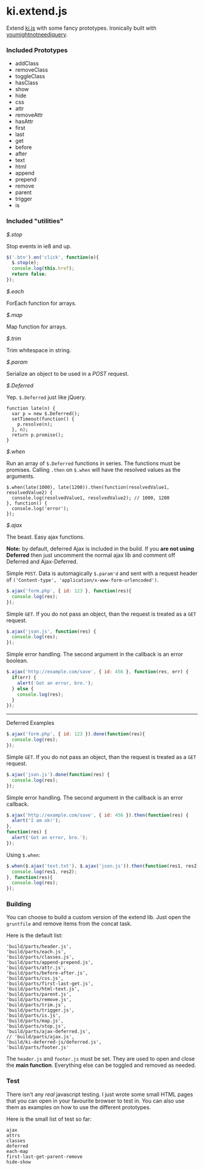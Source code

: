 ki.extend.js
============

Extend [ki.js](https://github.com/dciccale/ki.js) with some fancy prototypes. Ironically built with [youmightnotneedjquery](http://youmightnotneedjquery.com/).

### Included Prototypes

* addClass
* removeClass
* toggleClass
* hasClass
* show
* hide
* css
* attr
* removeAttr
* hasAttr
* first
* last
* get
* before
* after
* text
* html
* append
* prepend
* remove
* parent
* trigger
* is

### Included "utilities"

*$.stop*

Stop events in ie8 and up.

```javascript
$('.btn').on('click', function(e){
  $.stop(e);
  console.log(this.href);
  return false;
});
```

*$.each*

ForEach function for arrays.

*$.map*

Map function for arrays.

*$.trim*

Trim whitespace in string.

*$.param*

Serialize an object to be used in a *POST* request.

*$.Deferred*

Yep. `$.Deferred` just like jQuery.

```
function late(n) {
  var p = new $.Deferred();
  setTimeout(function() {
    p.resolve(n);
  }, n);
  return p.promise();
}
```

*$.when*

Run an array of `$.Deferred` functions in series. The functions must be promises. Calling `.then` on `$.when` will have the resolved values as the arguments.

```
$.when(late(1000), late(1200)).then(function(resolvedValue1, resolvedValue2) {
  console.log(resolvedValue1, resolvedValue2); // 1000, 1200
}, function() {
  console.log('error');
});
```

*$.ajax*

The beast. Easy ajax functions.

**Note:** by default, deferred Ajax is included in the build. If you **are not using Deferred** then just uncomment the normal ajax lib and comment off Deferred and Ajax-Deferred.

Simple `POST`. Data is automagically `$.param'd` and sent with a request header of `('Content-type', 'application/x-www-form-urlencoded')`.

```javascript
$.ajax('form.php', { id: 123 }, function(res){
  console.log(res);
});
```

Simple `GET`. If you do not pass an object, than the request is treated as a `GET` request.

```javascript
$.ajax('json.js', function(res) {
  console.log(res);
});
```

Simple error handling. The second argument in the callback is an error boolean.

```javascript
$.ajax('http://example.com/save', { id: 456 }, function(res, err) {
  if(err) {
    alert('Got an error, bro.');
  } else {
    console.log(res);
  }
});
```

---

Deferred Examples

```javascript
$.ajax('form.php', { id: 123 }).done(function(res){
  console.log(res);
});
```

Simple `GET`. If you do not pass an object, than the request is treated as a `GET` request.

```javascript
$.ajax('json.js').done(function(res) {
  console.log(res);
});
```

Simple error handling. The second argument in the callback is an error callback.

```javascript
$.ajax('http://example.com/save', { id: 456 }).then(function(res) {
  alert('I am ok!');
},
function(res) {
  alert('Got an error, bro.');
});
```

Using `$.when`:

```javascript
$.when($.ajax('text.txt'), $.ajax('json.js')).then(function(res1, res2){
  console.log(res1, res2);
}, function(res){
  console.log(res);
});
```

### Building

You can choose to build a custom version of the extend lib. Just open the `gruntfile` and remove items from the concat task.

Here is the default list:

```
'build/parts/header.js',
'build/parts/each.js',
'build/parts/classes.js',
'build/parts/append-prepend.js',
'build/parts/attr.js',
'build/parts/before-after.js',
'build/parts/css.js',
'build/parts/first-last-get.js',
'build/parts/html-text.js',
'build/parts/parent.js',
'build/parts/remove.js',
'build/parts/trim.js',
'build/parts/trigger.js',
'build/parts/is.js',
'build/parts/map.js',
'build/parts/stop.js',
'build/parts/ajax-deferred.js',
// 'build/parts/ajax.js',
'build/ki-deferred-js/deferred.js',
'build/parts/footer.js'
```

The `header.js` and `footer.js` must be set. They are used to open and close the **main function**. Everything else can be toggled and removed as needed.

### Test

There isn't any *real* javascript testing. I just wrote some small HTML pages that you can open in your favourite browser to test in. You can also use them as examples on how to use the different prototypes.

Here is the small list of test so far:

```
ajax
attrs
classes
deferred
each-map
first-last-get-parent-remove
hide-show
```
